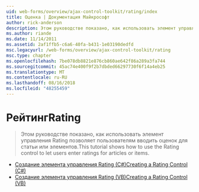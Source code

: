 ```yaml
---
uid: web-forms/overview/ajax-control-toolkit/rating/index
title: Оценка | Документация Майкрософт
author: rick-anderson
description: Этом руководстве показано, как использовать элемент управления Rating позволяет пользователям вводить оценок для статьи или элементов.
ms.author: riande
ms.date: 11/14/2011
ms.assetid: 2af1ffb5-c6a6-40fa-b431-1e03190dedfd
msc.legacyurl: /web-forms/overview/ajax-control-toolkit/rating
msc.type: chapter
ms.openlocfilehash: 7be078db8821e876cb860ae642f86a289a3fa744
ms.sourcegitcommit: 45ac74e400f9f2b7dbded66297730f6f14a4eb25
ms.translationtype: MT
ms.contentlocale: ru-RU
ms.lasthandoff: 08/16/2018
ms.locfileid: "48255459"
---
```

<a name="rating"></a><span data-ttu-id="e4b77-103">Рейтинг</span><span class="sxs-lookup"><span data-stu-id="e4b77-103">Rating</span></span>
====================
> <span data-ttu-id="e4b77-104">Этом руководстве показано, как использовать элемент управления Rating позволяет пользователям вводить оценок для статьи или элементов.</span><span class="sxs-lookup"><span data-stu-id="e4b77-104">This tutorial shows how to use the Rating control to let users enter ratings for articles or items.</span></span>


- [<span data-ttu-id="e4b77-105">Создание элемента управления Rating (C#)</span><span class="sxs-lookup"><span data-stu-id="e4b77-105">Creating a Rating Control (C#)</span></span>](creating-a-rating-control-cs.md)
- [<span data-ttu-id="e4b77-106">Создание элемента управления Rating (VB)</span><span class="sxs-lookup"><span data-stu-id="e4b77-106">Creating a Rating Control (VB)</span></span>](creating-a-rating-control-vb.md)
